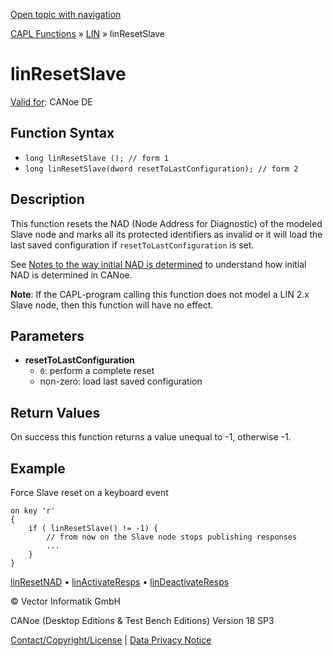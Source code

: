 [Open topic with navigation](../../../../../CANoeDEFamily.htm#Topics/CAPLFunctions/LIN/Functions/CAPLfunctionLINResetSlave.md)

[CAPL Functions](../../CAPLfunctions.md) » [LIN](../CAPLfunctionsLINOverview.md) » linResetSlave

# linResetSlave

[Valid for](../../../Shared/FeatureAvailability.md): CANoe DE

## Function Syntax

- `long linResetSlave (); // form 1`
- `long linResetSlave(dword resetToLastConfiguration); // form 2`

## Description

This function resets the NAD (Node Address for Diagnostic) of the modeled Slave node and marks all its protected identifiers as invalid or it will load the last saved configuration if `resetToLastConfiguration` is set.

See [Notes to the way initial NAD is determined](../CAPLfunctionsLINInitialNad.md) to understand how initial NAD is determined in CANoe.

**Note**: If the CAPL-program calling this function does not model a LIN 2.x Slave node, then this function will have no effect.

## Parameters

- **resetToLastConfiguration**
  - `0`: perform a complete reset
  - non-zero: load last saved configuration

## Return Values

On success this function returns a value unequal to -1, otherwise -1.

## Example

Force Slave reset on a keyboard event

```plaintext
on key 'r'
{
    if ( linResetSlave() != -1) {
        // from now on the Slave node stops publishing responses 
        ...
    }
}
```

[linResetNAD](CAPLfunctionLINResetNad.md) • [linActivateResps](CAPLfunctionLINActivateResps.md) • [linDeactivateResps](CAPLfunctionLINDeactivateResps.md)

© Vector Informatik GmbH

CANoe (Desktop Editions & Test Bench Editions) Version 18 SP3

[Contact/Copyright/License](../../../Shared/ContactCopyrightLicense.md) | [Data Privacy Notice](https://www.vector.com/int/en/company/get-info/privacy-policy/)